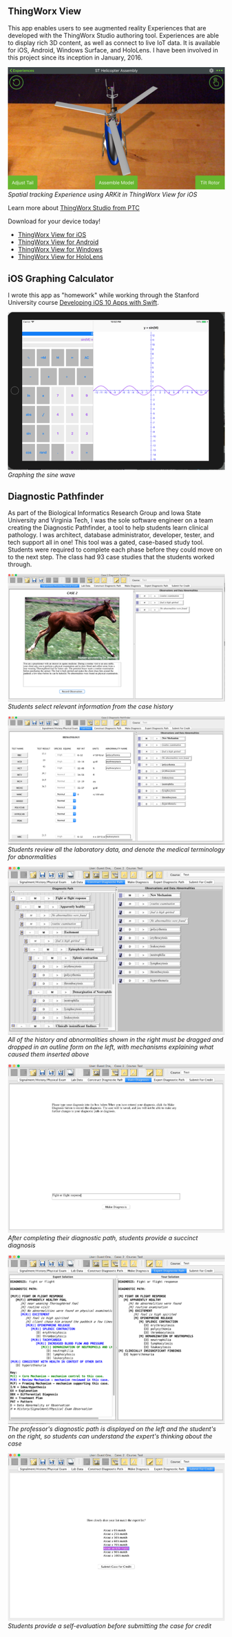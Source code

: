 ## ThingWorx View 

This app enables users to see augmented reality Experiences that are developed with the ThingWorx Studio authoring tool.  Experiences are able to display rich 3D content, as well as connect to live IoT data.  It is available for iOS, Android, Windows Surface, and HoloLens.  I have been involved in this project since its inception in January, 2016.

![](images/iOS_View.png)
*Spatial tracking Experience using ARKit in ThingWorx View for iOS*

Learn more about [ThingWorx Studio from PTC](https://www.ptc.com/en/products/augmented-reality/thingworx-studio)

Download for your device today!
* [ThingWorx View for iOS](https://itunes.apple.com/us/app/thingworx-view/id1076700285?mt=8)
* [ThingWorx View for Android](https://play.google.com/store/apps/details?id=com.ptc.vuforiaview&hl=en_US)
* [ThingWorx View for Windows](https://www.microsoft.com/en-us/store/p/thingworx-view/9nblggh54wk8?activetab=pivot%3aoverviewtab)
* [ThingWorx View for HoloLens](https://www.microsoft.com/en-us/store/p/thingworx-view-for-hololens/9nblggh555tt?activetab=pivot%3aoverviewtab)

## iOS Graphing Calculator

I wrote this app as "homework" while working through the Stanford University course [Developing iOS 10 Apps with Swift](https://itunes.apple.com/us/course/developing-ios-10-apps-with-swift/id1198467120).

![](images/iOS_Graphing_Calculator.png)
*Graphing the sine wave*

## Diagnostic Pathfinder

As part of the Biological Informatics Research Group and Iowa State University and Virginia Tech, I was the sole software engineer on a team creating the Diagnostic Pathfinder, a tool to help students learn clinical pathology.  I was architect, database administrator, developer, tester, and tech support all in one!  This tool was a gated, case-based study tool.  Students were required to complete each phase before they could move on to the next step. The class had 93 case studies that the students worked through.

![](images/Patient_History.png)
*Students select relevant information from the case history*

![](images/Lab_Data.png)
*Students review all the laboratory data, and denote the medical terminology for abnormalities*

![](images/Create_Diagnostic_Path.png)
*All of the history and abnormalities shown in the right must be dragged and dropped in an outline form on the left, with mechanisms explaining what caused them inserted above*

![](images/Make_Diagnosis.png)
*After completing their diagnostic path, students provide a succinct diagnosis*

![](images/Compare_With_Expert.png)
*The professor's diagnostic path is displayed on the left and the student's on the right, so students can understand the expert's thinking about the case*

![](images/Self_Evaluation.png)
*Students provide a self-evaluation before submitting the case for credit*



